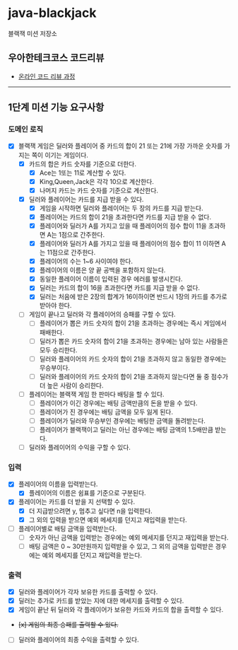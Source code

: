 # java-blackjack

블랙잭 미션 저장소

## 우아한테크코스 코드리뷰

- [온라인 코드 리뷰 과정](https://github.com/woowacourse/woowacourse-docs/blob/master/maincourse/README.md)

---
## 1단계 미션 기능 요구사항
### 도메인 로직
- [x] 블랙잭 게임은 딜러와 플레이어 중 카드의 합이 21 또는 21에 가장 가까운 숫자를 가지는 쪽이 이기는 게임이다.
  - [x] 카드의 합은 카드 숫자를 기준으로 더한다.
    - [x] Ace는 1또는 11로 계산할 수 있다.
    - [x] King,Queen,Jack은 각각 10으로 계산한다.
    - [x] 나머지 카드는 카드 숫자를 기준으로 계산한다.
  - [x] 딜러와 플레이어는 카드를 지급 받을 수 있다.
    - [x] 게임을 시작하면 딜러와 플레이어는 두 장의 카드를 지급 받는다.
    - [x] 플레이어는 카드의 합이 21을 초과한다면 카드를 지급 받을 수 없다.
    - [x] 플레이어와 딜러가 A를 가지고 있을 때 플레이어의 점수 합이 11을 초과하면 A는 1점으로 간주한다.
    - [x] 플레이어와 딜러가 A를 가지고 있을 때 플레이어의 점수 합이 11 이하면 A는 11점으로 간주한다.
    - [x] 플레이어의 수는 1~6 사이여야 한다.
    - [x] 플레이어의 이름은 양 끝 공백을 포함하지 않는다.
    - [x] 동일한 플레이어 이름이 입력된 경우 에러를 발생시킨다.
    - [x] 딜러는 카드의 합이 16을 초과한다면 카드를 지급 받을 수 없다.
    - [x] 딜러는 처음에 받은 2장의 합계가 16이하이면 반드시 1장의 카드를 추가로 받아야 한다.
  - [ ] 게임이 끝나고 딜러와 각 플레이어의 승패를 구할 수 있다.
    - [ ] 플레이어가 뽑은 카드 숫자의 합이 21을 초과하는 경우에는 즉시 게임에서 패배한다.
    - [ ] 딜러가 뽑은 카드 숫자의 합이 21을 초과하는 경우에는 남아 있는 사람들은 모두 승리한다.
    - [ ] 딜러와 플레이어의 카드 숫자의 합이 21을 초과하지 않고 동일한 경우에는 무승부이다.
    - [ ] 딜러와 플레이어의 카드 숫자의 합이 21을 초과하지 않는다면 둘 중 점수가 더 높은 사람이 승리한다.
  - [ ] 플레이어는 블랙잭 게임 한 판마다 배팅을 할 수 있다.
    - [ ] 플레이어가 이긴 경우에는 배팅 금액만큼의 돈을 받을 수 있다.
    - [ ] 플레이어가 진 경우에는 배팅 금액을 모두 잃게 된다.
    - [ ] 플레이어가 딜러와 무승부인 경우에는 배팅한 금액을 돌려받는다.
    - [ ] 플레이어가 블랙잭이고 딜러는 아닌 경우에는 배팅 금액의 1.5배만큼 받는다.
  - [ ] 딜러와 플레이어의 수익을 구할 수 있다.

### 입력
- [x] 플레이어의 이름을 입력받는다.
  - [x] 플레이어의 이름은 쉼표를 기준으로 구분된다.
- [x] 플레이어는 카드를 더 받을 지 선택할 수 있다.
  - [x] 더 지급받으려면 y, 멈추고 싶다면 n을 입력한다.
  - [x] 그 외의 입력을 받으면 예외 메세지를 던지고 재입력을 받는다.
- [ ] 플레이어별로 배팅 금액을 입력받는다.
  - [ ] 숫자가 아닌 금액을 입력받는 경우에는 예외 메세지를 던지고 재입력을 받는다.
  - [ ] 배팅 금액은 0 ~ 30만원까지 입력받을 수 있고, 그 외의 금액을 입력받은 경우에는 예외 메세지를 던지고 재입력을 받는다.

### 출력
- [x] 딜러와 플레이어가 각자 보유한 카드를 출력할 수 있다.
- [x] 딜러는 추가로 카드를 받았는 지에 대한 메세지를 출력할 수 있다.
- [x] 게임이 끝난 뒤 딜러와 각 플레이어가 보유한 카드와 카드의 합을 출력할 수 있다.
- ~~[x] 게임의 최종 승패를 출력할 수 있다.~~
- [ ] 딜러와 플레이어의 최종 수익을 출력할 수 있다.